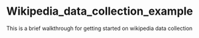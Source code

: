 # Wikipedia_data_collection_example
This is a brief walkthrough for getting started on wikipedia data collection 
